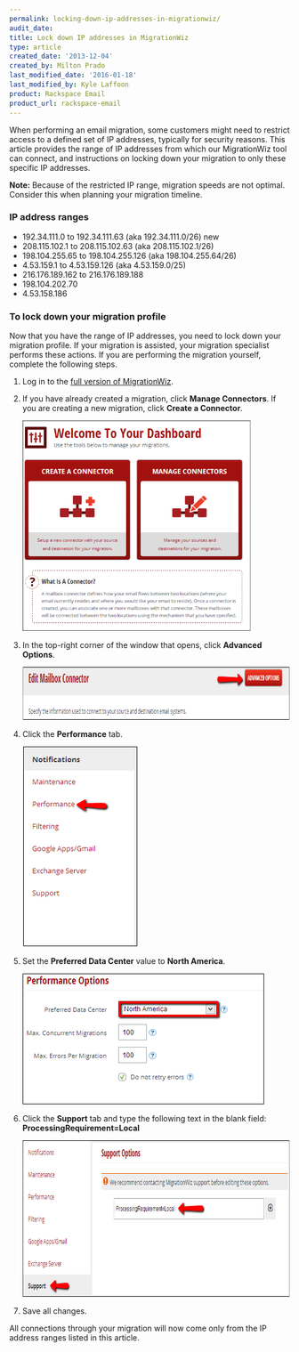 ```yaml
---
permalink: locking-down-ip-addresses-in-migrationwiz/
audit_date:
title: Lock down IP addresses in MigrationWiz
type: article
created_date: '2013-12-04'
created_by: Milton Prado
last_modified_date: '2016-01-18'
last_modified_by: Kyle Laffoon
product: Rackspace Email
product_url: rackspace-email
---
```


When performing an email migration, some customers might need to
restrict access to a defined set of IP addresses, typically for security
reasons. This article provides the range of IP addresses from which our
MigrationWiz tool can connect, and instructions on locking down your
migration to only these specific IP addresses.

**Note:** Because of the restricted IP range, migration speeds are not optimal.
Consider this when planning your migration timeline.

### IP address ranges

-   192.34.111.0 to 192.34.111.63 (aka 192.34.111.0/26) new
-   208.115.102.1 to 208.115.102.63 (aka 208.115.102.1/26)
-   198.104.255.65 to 198.104.255.126 (aka 198.104.255.64/26)
-   4.53.159.1 to 4.53.159.126 (aka 4.53.159.0/25)
-   216.176.189.162 to 216.176.189.188
-   198.104.202.70
-   4.53.158.186

### To lock down your migration profile

Now that you have the range of IP addresses, you need to lock down your
migration profile. If your migration is assisted, your migration
specialist performs these actions. If you are performing the migration
yourself, complete the following steps.

1. Log in to the [full version of MigrationWiz](/support/how-to/accessing-the-full-version-of-migrationwiz).

2. If you have already created a migration, click **Manage Connectors**. If you are creating a new migration, click **Create a  Connector**.

    <img src="Step_1.png" width="410" height="378" />

3. In the top-right corner of the window that opens, click **Advanced Options**.

    <img src="advanced.png" width="872" height="95" />

4. Click the **Performance** tab.

    <img src="Step_3.png" width="207" height="360" />

5. Set the **Preferred Data Center** value to **North America**.

    <img src="Step_4.png" width="435" height="235" />

6. Click the **Support** tab and type the following text in the blank field: **ProcessingRequirement=Local**

    <img src="Step_5.png" width="786" height="281" />

7. Save all changes.

All connections through your migration will now come only from the IP address ranges listed in this article.
